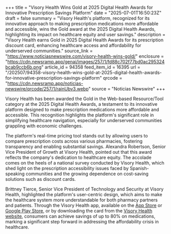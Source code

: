 +++
title = "Visory Health Wins Gold at 2025 Digital Health Awards for Innovative Prescription Savings Platform"
date = "2025-07-01T16:50:23Z"
draft = false
summary = "Visory Health's platform, recognized for its innovative approach to making prescription medications more affordable and accessible, wins the Gold award at the 2025 Digital Health Awards, highlighting its impact on healthcare equity and user savings."
description = "Visory Health earns Gold in 2025 Digital Health Awards for its prescription discount card, enhancing healthcare access and affordability for underserved communities."
source_link = "https://www.noticiasnewswire.com/visory-health-wins-gold/"
enclosure = "https://cdn.newsramp.app/genai/images/257/1/fd88c702f77bd0ac295324bcab9ccb6b.png"
article_id = 94358
feed_item_id = 16395
url = "/202507/94358-visory-health-wins-gold-at-2025-digital-health-awards-for-innovative-prescription-savings-platform"
qrcode = "https://cdn.newsramp.app/noticias-newswire/qrcode/257/1/rainUbv3.webp"
source = "Noticias Newswire"
+++

<p>Visory Health has been awarded the Gold in the Web-based Resource/Tool category at the 2025 Digital Health Awards, a testament to its innovative platform designed to make prescription medications more affordable and accessible. This recognition highlights the platform's significant role in simplifying healthcare navigation, especially for underserved communities grappling with economic challenges.</p><p>The platform's real-time pricing tool stands out by allowing users to compare prescription costs across various pharmacies, fostering transparency and enabling substantial savings. Alexandra Robertson, Senior Vice President of Growth at Visory Health, pointed out that this award reflects the company's dedication to healthcare equity. The accolade comes on the heels of a national survey conducted by Visory Health, which shed light on the prescription accessibility issues faced by Spanish-speaking communities and the growing dependence on cost-saving solutions such as discount cards.</p><p>Brittney Tierce, Senior Vice President of Technology and Security at Visory Health, highlighted the platform's user-centric design, which aims to make the healthcare system more understandable for both pharmacy partners and patients. Through the Visory Health app, available on the <a href='https://www.apple.com/app-store/' rel='nofollow' target='_blank'>App Store</a> or <a href='https://play.google.com/store' rel='nofollow' target='_blank'>Google Play Store</a>, or by downloading the card from the <a href='https://www.visoryhealth.com' rel='nofollow' target='_blank'>Visory Health website</a>, consumers can achieve savings of up to 80% on medications, marking a significant step forward in addressing the affordability crisis in healthcare.</p>